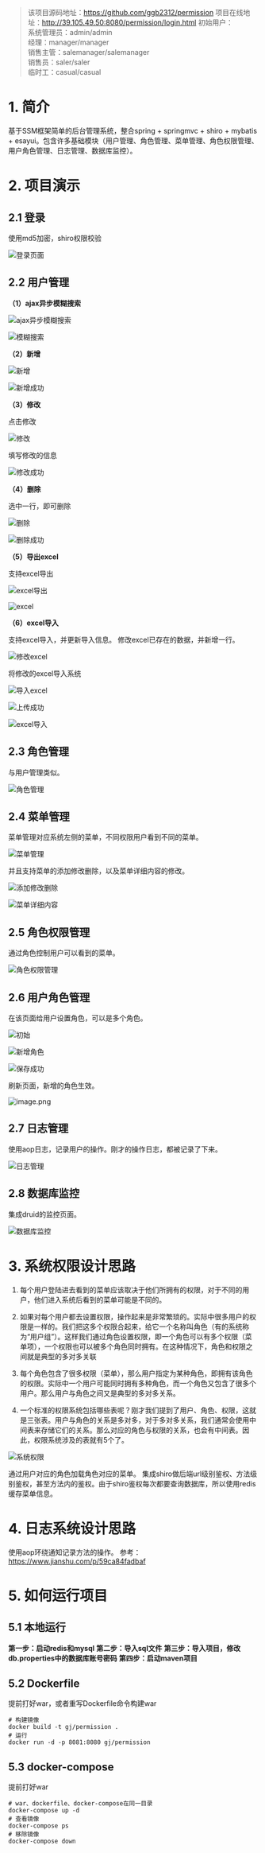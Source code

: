 >该项目源码地址：https://github.com/ggb2312/permission
项目在线地址：http://39.105.49.50:8080/permission/login.html
初始用户：  
系统管理员：admin/admin   
经理：manager/manager  
销售主管：salemanager/salemanager  
销售员：saler/saler  
临时工：casual/casual

#  1. 简介
基于SSM框架简单的后台管理系统，整合spring + springmvc + shiro + mybatis + esayui。包含许多基础模块（用户管理、角色管理、菜单管理、角色权限管理、用户角色管理、日志管理、数据库监控）。

# 2. 项目演示

## 2.1 登录

使用md5加密，shiro权限校验

![登录页面](https://upload-images.jianshu.io/upload_images/5336514-35db64080a6380a3.png?imageMogr2/auto-orient/strip%7CimageView2/2/w/1240)

## 2.2 用户管理

**（1）ajax异步模糊搜索**

![ajax异步模糊搜索](https://upload-images.jianshu.io/upload_images/5336514-f8185c6d41a9069e.png?imageMogr2/auto-orient/strip%7CimageView2/2/w/1240)

![模糊搜索](https://upload-images.jianshu.io/upload_images/5336514-7c25e83056b0f550.png?imageMogr2/auto-orient/strip%7CimageView2/2/w/1240)

**（2）新增**

![新增](https://upload-images.jianshu.io/upload_images/5336514-5258e07b370b2b5d.png?imageMogr2/auto-orient/strip%7CimageView2/2/w/1240)

![新增成功](https://upload-images.jianshu.io/upload_images/5336514-33e7ee0115168b84.png?imageMogr2/auto-orient/strip%7CimageView2/2/w/1240)

**（3）修改**

点击修改

![修改](https://upload-images.jianshu.io/upload_images/5336514-8df5d8fc75e2e309.png?imageMogr2/auto-orient/strip%7CimageView2/2/w/1240)

填写修改的信息

![修改成功](https://upload-images.jianshu.io/upload_images/5336514-94f68f820be65b99.png?imageMogr2/auto-orient/strip%7CimageView2/2/w/1240)

**（4）删除**

选中一行，即可删除

![删除](https://upload-images.jianshu.io/upload_images/5336514-ef7079816396baa5.png?imageMogr2/auto-orient/strip%7CimageView2/2/w/1240)

![删除成功](https://upload-images.jianshu.io/upload_images/5336514-1cad448b9e0e88ef.png?imageMogr2/auto-orient/strip%7CimageView2/2/w/1240)

**（5）导出excel**

支持excel导出

![excel导出](https://upload-images.jianshu.io/upload_images/5336514-d4317323b8e74f0f.png?imageMogr2/auto-orient/strip%7CimageView2/2/w/1240)

![excel](https://upload-images.jianshu.io/upload_images/5336514-2fc5491e0d47869c.png?imageMogr2/auto-orient/strip%7CimageView2/2/w/1240)

**（6）excel导入**

支持excel导入，并更新导入信息。
修改excel已存在的数据，并新增一行。

![修改excel](https://upload-images.jianshu.io/upload_images/5336514-09f917d627b83858.png?imageMogr2/auto-orient/strip%7CimageView2/2/w/1240)

将修改的excel导入系统

![导入excel](https://upload-images.jianshu.io/upload_images/5336514-6b2fe6ebcab58851.png?imageMogr2/auto-orient/strip%7CimageView2/2/w/1240)

![上传成功](https://upload-images.jianshu.io/upload_images/5336514-94c13b6bd010db30.png?imageMogr2/auto-orient/strip%7CimageView2/2/w/1240)

![excel导入](https://upload-images.jianshu.io/upload_images/5336514-0e54cfe1d5b289cb.png?imageMogr2/auto-orient/strip%7CimageView2/2/w/1240)

## 2.3 角色管理

与用户管理类似。

![角色管理](https://upload-images.jianshu.io/upload_images/5336514-25e2314daee40c9c.png?imageMogr2/auto-orient/strip%7CimageView2/2/w/1240)

## 2.4 菜单管理

菜单管理对应系统左侧的菜单，不同权限用户看到不同的菜单。

![菜单管理](https://upload-images.jianshu.io/upload_images/5336514-3004f2acc7659995.png?imageMogr2/auto-orient/strip%7CimageView2/2/w/1240)

并且支持菜单的添加修改删除，以及菜单详细内容的修改。

![添加修改删除](https://upload-images.jianshu.io/upload_images/5336514-f43e97d24d32e59b.png?imageMogr2/auto-orient/strip%7CimageView2/2/w/1240)

![菜单详细内容](https://upload-images.jianshu.io/upload_images/5336514-0dc718b8c94bc9e0.png?imageMogr2/auto-orient/strip%7CimageView2/2/w/1240)

## 2.5 角色权限管理

通过角色控制用户可以看到的菜单。

![角色权限管理](https://upload-images.jianshu.io/upload_images/5336514-65bcd0482fe6524d.png?imageMogr2/auto-orient/strip%7CimageView2/2/w/1240)

## 2.6 用户角色管理

在该页面给用户设置角色，可以是多个角色。

![初始](https://upload-images.jianshu.io/upload_images/5336514-178b4649b20edac1.png?imageMogr2/auto-orient/strip%7CimageView2/2/w/1240)

![新增角色](https://upload-images.jianshu.io/upload_images/5336514-9df03afd1187fa47.png?imageMogr2/auto-orient/strip%7CimageView2/2/w/1240)

![保存成功](https://upload-images.jianshu.io/upload_images/5336514-94412e81c4101a00.png?imageMogr2/auto-orient/strip%7CimageView2/2/w/1240)

刷新页面，新增的角色生效。

![image.png](https://upload-images.jianshu.io/upload_images/5336514-b6cd80ab63edb7a3.png?imageMogr2/auto-orient/strip%7CimageView2/2/w/1240)


## 2.7 日志管理

使用aop日志，记录用户的操作。刚才的操作日志，都被记录了下来。

![日志管理](https://upload-images.jianshu.io/upload_images/5336514-577f9c1bfe8cdd3c.png?imageMogr2/auto-orient/strip%7CimageView2/2/w/1240)

## 2.8 数据库监控

集成druid的监控页面。

![数据库监控](https://upload-images.jianshu.io/upload_images/5336514-6e22e68f965afdbd.png?imageMogr2/auto-orient/strip%7CimageView2/2/w/1240)



# 3. 系统权限设计思路

1) 每个用户登陆进去看到的菜单应该取决于他们所拥有的权限，对于不同的用户，他们进入系统后看到的菜单可能是不同的。

2) 如果对每个用户都去设置权限，操作起来是非常繁琐的。实际中很多用户的权限是一样的。我们把这多个权限合起来，给它一个名称叫角色（有的系统称为“用户组”）。这样我们通过角色设置权限，即一个角色可以有多个权限（菜单项），一个权限也可以被多个角色同时拥有。在这种情况下，角色和权限之间就是典型的多对多关联

3) 每个角色包含了很多权限（菜单），那么用户指定为某种角色，即拥有该角色的权限。实际中一个用户可能同时拥有多种角色，而一个角色又包含了很多个用户。那么用户与角色之间又是典型的多对多关系。

4) 一个标准的权限系统包括哪些表呢？刚才我们提到了用户、角色、权限，这就是三张表。用户与角色的关系是多对多，对于多对多关系，我们通常会使用中间表来存储它们的关系。那么对应的角色与权限的关系，也会有中间表。因此，权限系统涉及的表就有5个了。

![系统权限](https://upload-images.jianshu.io/upload_images/5336514-9afdb6918b86d639.png?imageMogr2/auto-orient/strip%7CimageView2/2/w/1240)

通过用户对应的角色加载角色对应的菜单。
集成shiro做后端url级别鉴权、方法级别鉴权，甚至方法内的鉴权。由于shiro鉴权每次都要查询数据库，所以使用redis缓存菜单信息。

# 4. 日志系统设计思路

使用aop环绕通知记录方法的操作。
参考：https://www.jianshu.com/p/59ca84fadbaf

# 5. 如何运行项目

## 5.1 本地运行

**第一步：启动redis和mysql**
**第二步：导入sql文件**
**第三步：导入项目，修改db.properties中的数据库账号密码**
**第四步：启动maven项目**

## 5.2 Dockerfile
提前打好war，或者重写Dockerfile命令构建war
```shell script
# 构建镜像
docker build -t gj/permission .
# 运行
docker run -d -p 8081:8080 gj/permission
```

## 5.3 docker-compose
提前打好war
```shell script
# war、dockerfile、docker-compose在同一目录
docker-compose up -d
# 查看镜像
docker-compose ps
# 移除镜像
docker-compose down
```
